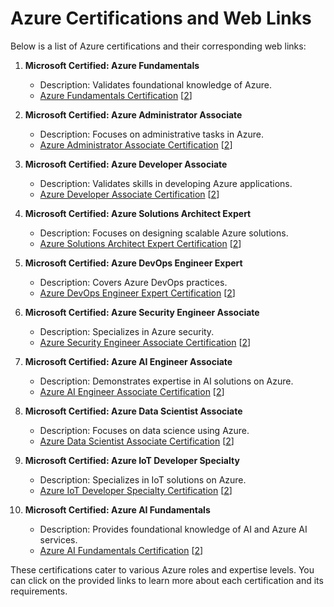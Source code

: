 # Azure Certifications and Web Links

Below is a list of Azure certifications and their corresponding web links:

1. **Microsoft Certified: Azure Fundamentals**
   - Description: Validates foundational knowledge of Azure.
   - [Azure Fundamentals Certification](https://learn.microsoft.com/en-us/credentials/certifications/azure-fundamentals/) [[2](https://learn.microsoft.com/en-us/credentials/certifications/azure-fundamentals/)]

2. **Microsoft Certified: Azure Administrator Associate**
   - Description: Focuses on administrative tasks in Azure.
   - [Azure Administrator Associate Certification](https://learn.microsoft.com/en-us/credentials/certifications/azure-administrator) [[2](https://learn.microsoft.com/en-us/credentials/certifications/azure-administrator)]

3. **Microsoft Certified: Azure Developer Associate**
   - Description: Validates skills in developing Azure applications.
   - [Azure Developer Associate Certification](https://learn.microsoft.com/en-us/credentials/certifications/azure-developer) [[2](https://learn.microsoft.com/en-us/credentials/certifications/azure-developer)]

4. **Microsoft Certified: Azure Solutions Architect Expert**
   - Description: Focuses on designing scalable Azure solutions.
   - [Azure Solutions Architect Expert Certification](https://learn.microsoft.com/en-us/credentials/certifications/azure-solutions-architect) [[2](https://learn.microsoft.com/en-us/credentials/certifications/azure-solutions-architect)]

5. **Microsoft Certified: Azure DevOps Engineer Expert**
   - Description: Covers Azure DevOps practices.
   - [Azure DevOps Engineer Expert Certification](https://learn.microsoft.com/en-us/credentials/certifications/azure-devops-engineer) [[2](https://learn.microsoft.com/en-us/credentials/certifications/azure-devops-engineer)]

6. **Microsoft Certified: Azure Security Engineer Associate**
   - Description: Specializes in Azure security.
   - [Azure Security Engineer Associate Certification](https://learn.microsoft.com/en-us/credentials/certifications/azure-security-engineer) [[2](https://learn.microsoft.com/en-us/credentials/certifications/azure-security-engineer)]

7. **Microsoft Certified: Azure AI Engineer Associate**
   - Description: Demonstrates expertise in AI solutions on Azure.
   - [Azure AI Engineer Associate Certification](https://learn.microsoft.com/en-us/credentials/certifications/azure-ai-engineer) [[2](https://learn.microsoft.com/en-us/credentials/certifications/azure-ai-engineer)]

8. **Microsoft Certified: Azure Data Scientist Associate**
   - Description: Focuses on data science using Azure.
   - [Azure Data Scientist Associate Certification](https://learn.microsoft.com/en-us/credentials/certifications/azure-data-scientist) [[2](https://learn.microsoft.com/en-us/credentials/certifications/azure-data-scientist)]

9. **Microsoft Certified: Azure IoT Developer Specialty**
   - Description: Specializes in IoT solutions on Azure.
   - [Azure IoT Developer Specialty Certification](https://learn.microsoft.com/en-us/credentials/certifications/azure-iot-developer) [[2](https://learn.microsoft.com/en-us/credentials/certifications/azure-iot-developer)]

10. **Microsoft Certified: Azure AI Fundamentals**
    - Description: Provides foundational knowledge of AI and Azure AI services.
    - [Azure AI Fundamentals Certification](https://learn.microsoft.com/en-us/credentials/certifications/azure-ai-fundamentals) [[2](https://learn.microsoft.com/en-us/credentials/certifications/azure-ai-fundamentals)]

These certifications cater to various Azure roles and expertise levels. You can click on the provided links to learn more about each certification and its requirements.
